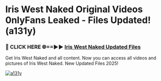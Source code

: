 # Iris West Naked Original Videos 0nlyFans Leaked - Files Updated! (a131y)

<h3>🔴 CLICK HERE 🌐==►► <a href="https://tinyurl.com/up5wt9bj" rel="nofollow">Iris West Naked Updated Files</a></h3>

Get Iris West Naked and all content. Now you can access all videos and pictures of Iris West Naked. New Updated Files 2025!

[![a131y](https://i.imgur.com/ABiUzMV.gif)](https://tinyurl.com/up5wt9bj)
